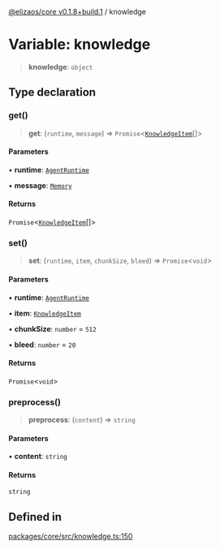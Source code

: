 [@elizaos/core v0.1.8+build.1](../index.md) / knowledge

# Variable: knowledge

> **knowledge**: `object`

## Type declaration

### get()

> **get**: (`runtime`, `message`) => `Promise`\<[`KnowledgeItem`](../type-aliases/KnowledgeItem.md)[]\>

#### Parameters

• **runtime**: [`AgentRuntime`](../classes/AgentRuntime.md)

• **message**: [`Memory`](../interfaces/Memory.md)

#### Returns

`Promise`\<[`KnowledgeItem`](../type-aliases/KnowledgeItem.md)[]\>

### set()

> **set**: (`runtime`, `item`, `chunkSize`, `bleed`) => `Promise`\<`void`\>

#### Parameters

• **runtime**: [`AgentRuntime`](../classes/AgentRuntime.md)

• **item**: [`KnowledgeItem`](../type-aliases/KnowledgeItem.md)

• **chunkSize**: `number` = `512`

• **bleed**: `number` = `20`

#### Returns

`Promise`\<`void`\>

### preprocess()

> **preprocess**: (`content`) => `string`

#### Parameters

• **content**: `string`

#### Returns

`string`

## Defined in

[packages/core/src/knowledge.ts:150](https://github.com/Vicolee/riddleculous-ai-agent/blob/main/packages/core/src/knowledge.ts#L150)
